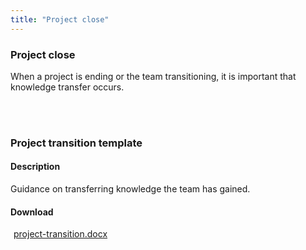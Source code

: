 ```yaml
---
title: "Project close"
---
```


<div class="pl-pattern">

<h3>Project close</h3>

When a project is ending or the team transitioning, it is important that knowledge transfer occurs.

<br><br>
</div>

<div class="pl-pattern">

### Project transition template

#### Description

Guidance on transferring knowledge the team has gained.

#### Download	

<a href="../downloads/project-transition.docx"><i class="icon icon-file-word-o" style="margin-right: 5px"></i>project-transition.docx</a>

<br><br>
</div>
